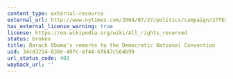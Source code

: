 ```yaml
---
content_type: external-resource
external_url: http://www.nytimes.com/2004/07/27/politics/campaign/27TEXT-OBAMA.html?pagewanted=all
has_external_license_warning: true
license: https://en.wikipedia.org/wiki/All_rights_reserved
status: broken
title: Barack Obama's remarks to the Democratic National Convention
uid: 34cd3214-830e-407c-af44-6f647c564b99
url_status_code: 403
wayback_url: ''
---
```

